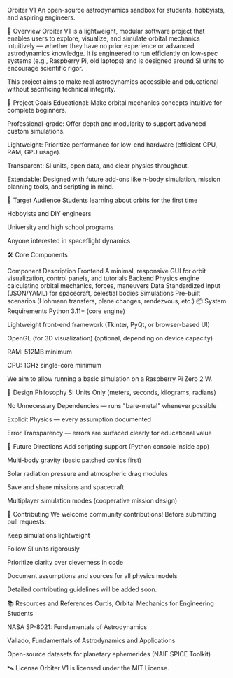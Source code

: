 Orbiter V1
An open-source astrodynamics sandbox for students, hobbyists, and aspiring engineers.

🚀 Overview
Orbiter V1 is a lightweight, modular software project that enables users to explore, visualize, and simulate orbital mechanics intuitively — whether they have no prior experience or advanced astrodynamics knowledge.
It is engineered to run efficiently on low-spec systems (e.g., Raspberry Pi, old laptops) and is designed around SI units to encourage scientific rigor.

This project aims to make real astrodynamics accessible and educational without sacrificing technical integrity.

📜 Project Goals
Educational: Make orbital mechanics concepts intuitive for complete beginners.

Professional-grade: Offer depth and modularity to support advanced custom simulations.

Lightweight: Prioritize performance for low-end hardware (efficient CPU, RAM, GPU usage).

Transparent: SI units, open data, and clear physics throughout.

Extendable: Designed with future add-ons like n-body simulation, mission planning tools, and scripting in mind.

🎯 Target Audience
Students learning about orbits for the first time

Hobbyists and DIY engineers

University and high school programs

Anyone interested in spaceflight dynamics

🛠️ Core Components

Component	Description
Frontend	A minimal, responsive GUI for orbit visualization, control panels, and tutorials
Backend	Physics engine calculating orbital mechanics, forces, maneuvers
Data	Standardized input (JSON/YAML) for spacecraft, celestial bodies
Simulations	Pre-built scenarios (Hohmann transfers, plane changes, rendezvous, etc.)
📦 System Requirements
Python 3.11+ (core engine)

Lightweight front-end framework (Tkinter, PyQt, or browser-based UI)

OpenGL (for 3D visualization) (optional, depending on device capacity)

RAM: 512MB minimum

CPU: 1GHz single-core minimum

We aim to allow running a basic simulation on a Raspberry Pi Zero 2 W.

📐 Design Philosophy
SI Units Only (meters, seconds, kilograms, radians)

No Unnecessary Dependencies — runs "bare-metal" whenever possible

Explicit Physics — every assumption documented

Error Transparency — errors are surfaced clearly for educational value

🧠 Future Directions
Add scripting support (Python console inside app)

Multi-body gravity (basic patched conics first)

Solar radiation pressure and atmospheric drag modules

Save and share missions and spacecraft

Multiplayer simulation modes (cooperative mission design)

🤝 Contributing
We welcome community contributions!
Before submitting pull requests:

Keep simulations lightweight

Follow SI units rigorously

Prioritize clarity over cleverness in code

Document assumptions and sources for all physics models

Detailed contributing guidelines will be added soon.

📚 Resources and References
Curtis, Orbital Mechanics for Engineering Students

NASA SP-8021: Fundamentals of Astrodynamics

Vallado, Fundamentals of Astrodynamics and Applications

Open-source datasets for planetary ephemerides (NAIF SPICE Toolkit)

🛰️ License
Orbiter V1 is licensed under the MIT License.

